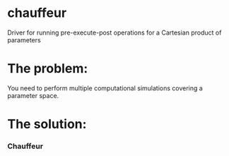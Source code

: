 # chauffeur
Driver for running pre-execute-post operations for a Cartesian product of parameters

# The problem:
You need to perform multiple computational simulations covering a parameter space.

# The solution:
### Chauffeur
